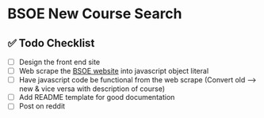 # BSOE New Course Search

##  ✅ Todo Checklist
- [ ] Design the front end site
- [ ] Web scrape the [BSOE website](https://undergrad.soe.ucsc.edu/bsoe-course-renumbering)
      into javascript object literal 
- [ ] Have javascript code be functional from the web scrape (Convert old --> new & vice versa with description of course)
- [ ] Add README template for good documentation 
- [ ] Post on reddit
